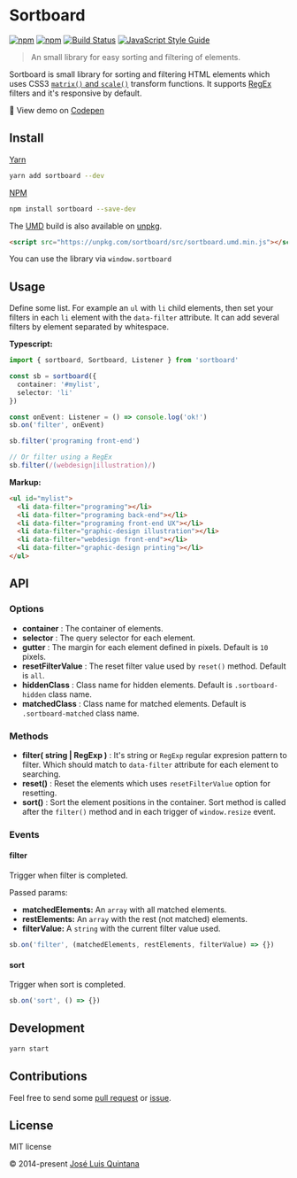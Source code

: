 # Sortboard

[![npm](https://img.shields.io/npm/v/sortboard.svg)](https://www.npmjs.com/package/sortboard) [![npm](https://img.shields.io/npm/dt/sortboard.svg)](https://www.npmjs.com/package/sortboard) [![Build Status](https://travis-ci.org/joseluisq/sortboard.svg?branch=master)](https://travis-ci.org/joseluisq/sortboard) [![JavaScript Style Guide](https://img.shields.io/badge/code%20style-standard-brightgreen.svg)](http://standardjs.com/)
> An small library for easy sorting and filtering of elements.

Sortboard is small library for sorting and filtering HTML elements which uses CSS3 [`matrix()` and `scale()`](http://www.w3.org/TR/2011/WD-css3-2d-transforms-20111215/) transform functions. It supports [RegEx](https://developer.mozilla.org/en/docs/Web/JavaScript/Guide/Regular_Expressions) filters and it's responsive by default.

:tada: View demo on [Codepen](http://codepen.io/joseluisq/full/IlHzo/)

## Install

[Yarn](https://github.com/yarnpkg/)

```sh
yarn add sortboard --dev
```

[NPM](https://www.npmjs.com/)

```sh
npm install sortboard --save-dev
```

The [UMD](https://github.com/umdjs/umd) build is also available on [unpkg](https://unpkg.com).

```html
<script src="https://unpkg.com/sortboard/src/sortboard.umd.min.js"></script>
```

You can use the library via `window.sortboard`

## Usage

Define some list. For example an `ul` with `li` child elements, then set your filters in each `li` element with the `data-filter` attribute. It can add several filters by element separated by whitespace.

__Typescript:__

```ts
import { sortboard, Sortboard, Listener } from 'sortboard'

const sb = sortboard({
  container: '#mylist',
  selector: 'li'
})

const onEvent: Listener = () => console.log('ok!')
sb.on('filter', onEvent)

sb.filter('programing front-end')

// Or filter using a RegEx
sb.filter(/(webdesign|illustration)/)
```

__Markup:__

```html
<ul id="mylist">
  <li data-filter="programing"></li>
  <li data-filter="programing back-end"></li>
  <li data-filter="programing front-end UX"></li>
  <li data-filter="graphic-design illustration"></li>
  <li data-filter="webdesign front-end"></li>
  <li data-filter="graphic-design printing"></li>
</ul>
```

## API

### Options

- __container__ : The container of elements.
- __selector__ : The query selector for each element.
- __gutter__ : The margin for each element defined in pixels. Default is `10` pixels.
- __resetFilterValue__ : The reset filter value used by `reset()` method. Default is `all`.
- __hiddenClass__ : Class name for hidden elements. Default is `.sortboard-hidden` class name.
- __matchedClass__ : Class name for matched elements. Default is `.sortboard-matched` class name.

### Methods

- __filter( string | RegExp )__ : It's string or `RegExp` regular expresion pattern to filter. Which should match to `data-filter` attribute for each element to searching.
- __reset()__ : Reset the elements which uses `resetFilterValue` option for resetting.
- __sort()__ : Sort the element positions in the container. Sort method is called after the `filter()` method and in each trigger of `window.resize` event.

### Events

#### filter
Trigger when filter is completed.

Passed params:
- __matchedElements:__ An `array` with all matched elements.
- __restElements:__ An `array` with the rest (not matched) elements.
- __filterValue:__ A `string` with the current filter value used.

```js
sb.on('filter', (matchedElements, restElements, filterValue) => {})
```

#### sort
Trigger when sort is completed.

```js
sb.on('sort', () => {})
```

## Development

```sh
yarn start
```

## Contributions

Feel free to send some [pull request](https://github.com/joseluisq/sortboard/pulls) or [issue](https://github.com/joseluisq/sortboard/issues).

## License
MIT license

© 2014-present [José Luis Quintana](http://git.io/joseluisq)
